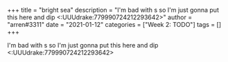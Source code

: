 +++
title = "bright sea"
description = "I'm bad with s so I'm just gonna put this here and dip <:UUUdrake:779990724212293642>"
author = "arren#3311"
date = "2021-01-12"
categories = ["Week 2: TODO"]
tags = []
+++

I'm bad with s so I'm just gonna put this here and dip <:UUUdrake:779990724212293642>
